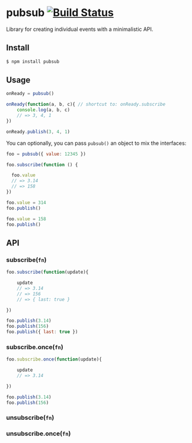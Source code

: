 # pubsub [![Build Status](https://travis-ci.org/azer/pubsub.png)](https://travis-ci.org/azer/pubsub)

Library for creating individual events with a minimalistic API.

## Install

```bash
$ npm install pubsub
```

## Usage

```js
onReady = pubsub()

onReady(function(a, b, c){ // shortcut to: onReady.subscribe
    console.log(a, b, c)
    // => 3, 4, 1
})

onReady.publish(3, 4, 1)
```

You can optionally, you can pass `pubsub()` an object to mix the interfaces:

```js
foo = pubsub({ value: 12345 })

foo.subscribe(function () {

  foo.value
  // => 3.14
  // => 158
})

foo.value = 314
foo.publish()

foo.value = 158
foo.publish()
```

## API

### subscribe(`fn`)

```js
foo.subscribe(function(update){

    update
    // => 3.14
    // => 156
    // => { last: true }

})

foo.publish(3.14)
foo.publish(156)
foo.publish({ last: true })
```

### subscribe.once(`fn`)

```js
foo.subscribe.once(function(update){

    update
    // => 3.14

})

foo.publish(3.14)
foo.publish(156)

```

### unsubscribe(`fn`)

### unsubscribe.once(`fn`)
